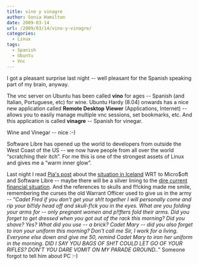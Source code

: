 ```yaml
---
title: vino y vinagre
author: Sonia Hamilton
date: 2009-03-14
url: /2009/03/14/vino-y-vinagre/
categories:
  - Linux
tags:
  - Spanish
  - Ubuntu
  - Vnc
---
```

I got a pleasant surprise last night -- well pleasant for the Spanish spea[][1]king part of my brain, anyway.

<!--more-->

The vnc server on Ubuntu has been called **vino** for ages -- Spanish (and Italian, Portuguese, etc) for wine. Ubuntu Hardy (8.04) onwards has a nice new application called **Remote Desktop Viewer** (Applications, Internet) -- allows you to easily manage multiple vnc sessions, set bookmarks, etc. And this application is called **vinagre** -- Spanish for vinegar.

Wine and Vinegar -- nice :-)

Software Libre has opened up the world to developers from outside the West Coast of the US -- we now have people from all over the world &#8220;scratching their itch&#8221;. For me this is one of the strongest assets of Linux and gives me a &#8220;warm inner glow&#8221;.

Last night I read [Pia's post][1] about the [situation in Iceland][2] WRT to Micro$oft and Software Libre -- maybe there will be a silver lining to the [dire current financial situation][3]. And the references to skulls and f!!cking made me smile, remembering the curses the old Warrant Officer used to give us in the army -- &#8220;*Cadet Fred if you don't get your sh!t together I will personally come and rip your bl!!dy head off and skull-f!ck you in the eyes. What are you folding your arms for -- only pregnant women and p!!fters fold their arms. Did you forget to get dressed when you got out of the rack this morning? Did you shave? Yes? What did you use -- a brick? Cadet Mary -- did you also forget to iron your uniform this morning? Don't call me Sir, I work for a living. Everyone else down and give me 50, remind Cadet Mary to iron her uniform in the morning. DID I SAY YOU BAGS OF SH!T COULD LET GO OF YOUR RIFLES? DON'T YOU DARE VOMIT ON MY PARADE GROUND..*&#8221; Someone forgot to tell him about PC :-)

 [1]: http://pipka.org/blog/2009/03/12/iceland-software-resellers-being-screwed-by-disappearing-clients-and-licensing-contracts/
 [2]: http://smari.yaxic.org/blag/2009/03/06/microsoft-skull-fucks-icelands-economy-contracts-syphilis/
 [3]: http://theautomaticearth.blogspot.com/

